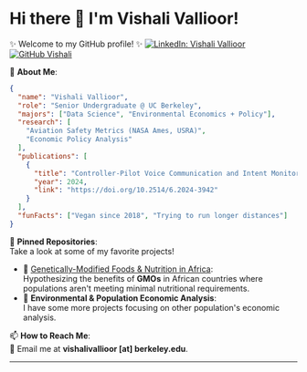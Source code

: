 # Hi there 👋 I'm Vishali Vallioor! 

✨ Welcome to my GitHub profile! ✨
[![LinkedIn: Vishali Vallioor](https://img.shields.io/badge/-vishalivallioor-blue?style=flat-square&logo=Linkedin&logoColor=white&link=https://www.linkedin.com/in/vishali-vallioor/)](https://www.linkedin.com/in/vishali-vallioor/)
[![GitHub Vishali](https://img.shields.io/github/followers/vishalival?label=follow&style=social)](https://github.com/vishalival)

🌱 **About Me**:  
```json
{
  "name": "Vishali Vallioor",
  "role": "Senior Undergraduate @ UC Berkeley",
  "majors": ["Data Science", "Environmental Economics + Policy"],
  "research": [
    "Aviation Safety Metrics (NASA Ames, USRA)",
    "Economic Policy Analysis"
  ],
  "publications": [
    {
      "title": "Controller-Pilot Voice Communication and Intent Monitoring for Future Aviation Systems Safety",
      "year": 2024,
      "link": "https://doi.org/10.2514/6.2024-3942"
    }
  ],
  "funFacts": ["Vegan since 2018", "Trying to run longer distances"]
}
```

📌 **Pinned Repositories**:  
Take a look at some of my favorite projects!  
- 🥗 [Genetically-Modified Foods & Nutrition in Africa](https://github.com/vishalival/eep153-norman-borlaug):  
  Hypothesizing the benefits of **GMOs** in African countries where populations aren't meeting minimal nutritional requirements.  
- 🌊 **Environmental & Population Economic Analysis**:  
  I have some more projects focusing on other population's economic analysis.

📫 **How to Reach Me**:  
📧 Email me at **vishalivallioor [at] berkeley.edu**. 

---
